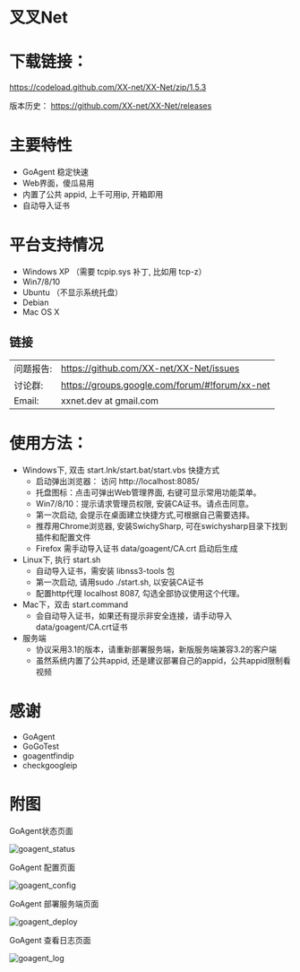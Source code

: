 叉叉Net
========



下载链接：
==========
https://codeload.github.com/XX-net/XX-Net/zip/1.5.3

版本历史： https://github.com/XX-net/XX-Net/releases



主要特性
========
* GoAgent 稳定快速
* Web界面，傻瓜易用
* 内置了公共 appid, 上千可用ip, 开箱即用
* 自动导入证书

平台支持情况
================
* Windows XP （需要 tcpip.sys 补丁, 比如用 tcp-z）
* Win7/8/10
* Ubuntu （不显示系统托盘）
* Debian
* Mac OS X

## 链接
|   |   |
| --------   | :----  |
|问题报告:  |https://github.com/XX-net/XX-Net/issues|
|讨论群:  |https://groups.google.com/forum/#!forum/xx-net|
|Email:   |xxnet.dev at gmail.com|

使用方法：
========
* Windows下, 双击 start.lnk/start.bat/start.vbs 快捷方式
  - 启动弹出浏览器： 访问 http://localhost:8085/
  - 托盘图标：点击可弹出Web管理界面, 右键可显示常用功能菜单。
  - Win7/8/10：提示请求管理员权限, 安装CA证书。请点击同意。
  - 第一次启动, 会提示在桌面建立快捷方式,可根据自己需要选择。
  - 推荐用Chrome浏览器, 安装SwichySharp, 可在swichysharp目录下找到插件和配置文件
  - Firefox 需手动导入证书 data/goagent/CA.crt 启动后生成
* Linux下, 执行 start.sh
  - 自动导入证书，需安装 libnss3-tools 包
  - 第一次启动, 请用sudo ./start.sh, 以安装CA证书
  - 配置http代理 localhost 8087, 勾选全部协议使用这个代理。
* Mac下，双击 start.command
  - 会自动导入证书，如果还有提示非安全连接，请手动导入data/goagent/CA.crt证书
* 服务端
  - 协议采用3.1的版本，请重新部署服务端，新版服务端兼容3.2的客户端
  - 虽然系统内置了公共appid, 还是建议部署自己的appid，公共appid限制看视频

感谢
=========
* GoAgent
* GoGoTest
* goagentfindip
* checkgoogleip





附图
======

GoAgent状态页面

![goagent_status](https://cloud.githubusercontent.com/assets/10395528/5849287/f71c62fc-a1b9-11e4-9ae0-b33fc78ed5fd.png)

GoAgent 配置页面

![goagent_config](https://cloud.githubusercontent.com/assets/10395528/5849285/f68ac84c-a1b9-11e4-808a-5ec78f2fd3af.png)

GoAgent 部署服务端页面

![goagent_deploy](https://cloud.githubusercontent.com/assets/10395528/5849286/f6e81dda-a1b9-11e4-94f8-2b9d2492bd39.png)

GoAgent 查看日志页面

![goagent_log](https://cloud.githubusercontent.com/assets/10395528/5849288/f72138cc-a1b9-11e4-94df-d0b7ab160f0c.png)
